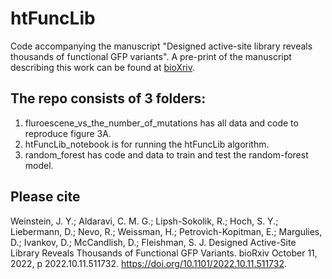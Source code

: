 # htFuncLib

Code accompanying the manuscript "Designed active-site library reveals thousands of functional GFP variants".
A pre-print of the manuscript describing this work can be found at [bioXriv](https://www.biorxiv.org/content/10.1101/2022.10.11.511732v1).

## The repo consists of 3 folders:
1. fluroescene_vs_the_number_of_mutations has all data and code to reproduce figure 3A.
2. htFuncLib_notebook is for running the htFuncLib algorithm.
3. random_forest has code and data to train and test the random-forest model.

## Please cite
Weinstein, J. Y.; Aldaravi, C. M. G.; Lipsh-Sokolik, R.; Hoch, S. Y.; Liebermann, D.; Nevo, R.; Weissman, H.; Petrovich-Kopitman, E.; Margulies, D.; Ivankov, D.; McCandlish, D.; Fleishman, S. J. Designed Active-Site Library Reveals Thousands of Functional GFP Variants. bioRxiv October 11, 2022, p 2022.10.11.511732. https://doi.org/10.1101/2022.10.11.511732.
